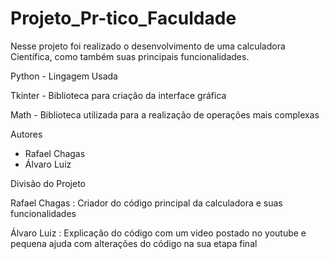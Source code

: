 # Projeto_Pr-tico_Faculdade

Nesse projeto foi realizado o desenvolvimento de uma calculadora Científica, como também suas principais funcionalidades.



Python - Lingagem Usada

Tkinter - Biblioteca para criação da interface gráfica 

Math - Biblioteca utilizada para a realização de operações mais complexas 


Autores

- Rafael Chagas
- Álvaro Luiz




Divisão do Projeto 

Rafael Chagas : Criador do código principal da calculadora e suas funcionalidades 

Álvaro Luiz : Explicação do código com um video postado no youtube e pequena ajuda com alterações do código na sua etapa final